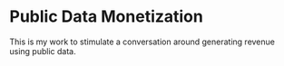# Public Data Monetization
This is my work to stimulate a conversation around generating revenue using public data.
